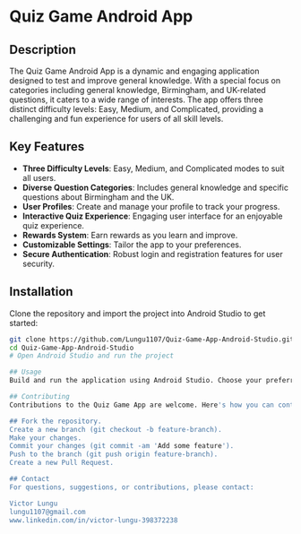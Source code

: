 # Quiz Game Android App

## Description
The Quiz Game Android App is a dynamic and engaging application designed to test and improve general knowledge. With a special focus on categories including general knowledge, Birmingham, and UK-related questions, it caters to a wide range of interests. The app offers three distinct difficulty levels: Easy, Medium, and Complicated, providing a challenging and fun experience for users of all skill levels.

## Key Features
- **Three Difficulty Levels**: Easy, Medium, and Complicated modes to suit all users.
- **Diverse Question Categories**: Includes general knowledge and specific questions about Birmingham and the UK.
- **User Profiles**: Create and manage your profile to track your progress.
- **Interactive Quiz Experience**: Engaging user interface for an enjoyable quiz experience.
- **Rewards System**: Earn rewards as you learn and improve.
- **Customizable Settings**: Tailor the app to your preferences.
- **Secure Authentication**: Robust login and registration features for user security.

## Installation
Clone the repository and import the project into Android Studio to get started:

```bash
git clone https://github.com/Lungu1107/Quiz-Game-App-Android-Studio.git
cd Quiz-Game-App-Android-Studio
# Open Android Studio and run the project

## Usage
Build and run the application using Android Studio. Choose your preferred difficulty level and category to start enjoying the quizzes!

## Contributing
Contributions to the Quiz Game App are welcome. Here's how you can contribute:

## Fork the repository.
Create a new branch (git checkout -b feature-branch).
Make your changes.
Commit your changes (git commit -am 'Add some feature').
Push to the branch (git push origin feature-branch).
Create a new Pull Request.

## Contact
For questions, suggestions, or contributions, please contact:

Victor Lungu
lungu1107@gmail.com
www.linkedin.com/in/victor-lungu-398372238

